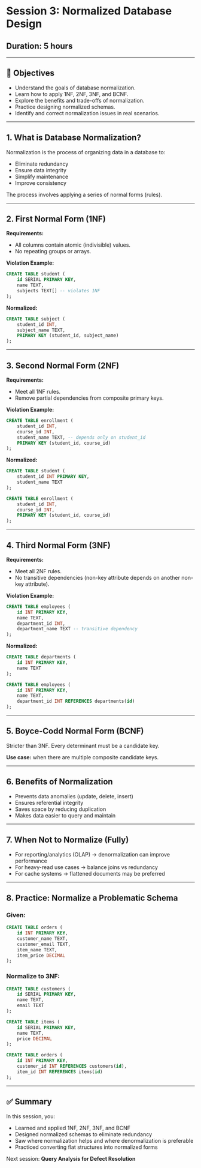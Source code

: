 # Session 3: Normalized Database Design

## Duration: 5 hours

---

## 🧠 Objectives

- Understand the goals of database normalization.
- Learn how to apply 1NF, 2NF, 3NF, and BCNF.
- Explore the benefits and trade-offs of normalization.
- Practice designing normalized schemas.
- Identify and correct normalization issues in real scenarios.

---

## 1. What is Database Normalization?

Normalization is the process of organizing data in a database to:

- Eliminate redundancy
- Ensure data integrity
- Simplify maintenance
- Improve consistency

The process involves applying a series of normal forms (rules).

---

## 2. First Normal Form (1NF)

**Requirements:**
- All columns contain atomic (indivisible) values.
- No repeating groups or arrays.

**Violation Example:**

```sql
CREATE TABLE student (
    id SERIAL PRIMARY KEY,
    name TEXT,
    subjects TEXT[] -- violates 1NF
);
```

**Normalized:**

```sql
CREATE TABLE subject (
    student_id INT,
    subject_name TEXT,
    PRIMARY KEY (student_id, subject_name)
);
```

---

## 3. Second Normal Form (2NF)

**Requirements:**
- Meet all 1NF rules.
- Remove partial dependencies from composite primary keys.

**Violation Example:**

```sql
CREATE TABLE enrollment (
    student_id INT,
    course_id INT,
    student_name TEXT, -- depends only on student_id
    PRIMARY KEY (student_id, course_id)
);
```

**Normalized:**

```sql
CREATE TABLE student (
    student_id INT PRIMARY KEY,
    student_name TEXT
);

CREATE TABLE enrollment (
    student_id INT,
    course_id INT,
    PRIMARY KEY (student_id, course_id)
);
```

---

## 4. Third Normal Form (3NF)

**Requirements:**
- Meet all 2NF rules.
- No transitive dependencies (non-key attribute depends on another non-key attribute).

**Violation Example:**

```sql
CREATE TABLE employees (
    id INT PRIMARY KEY,
    name TEXT,
    department_id INT,
    department_name TEXT -- transitive dependency
);
```

**Normalized:**

```sql
CREATE TABLE departments (
    id INT PRIMARY KEY,
    name TEXT
);

CREATE TABLE employees (
    id INT PRIMARY KEY,
    name TEXT,
    department_id INT REFERENCES departments(id)
);
```

---

## 5. Boyce-Codd Normal Form (BCNF)

Stricter than 3NF. Every determinant must be a candidate key.

**Use case:** when there are multiple composite candidate keys.

---

## 6. Benefits of Normalization

- Prevents data anomalies (update, delete, insert)
- Ensures referential integrity
- Saves space by reducing duplication
- Makes data easier to query and maintain

---

## 7. When Not to Normalize (Fully)

- For reporting/analytics (OLAP) → denormalization can improve performance
- For heavy-read use cases → balance joins vs redundancy
- For cache systems → flattened documents may be preferred

---

## 8. Practice: Normalize a Problematic Schema

### Given:

```sql
CREATE TABLE orders (
    id INT PRIMARY KEY,
    customer_name TEXT,
    customer_email TEXT,
    item_name TEXT,
    item_price DECIMAL
);
```

### Normalize to 3NF:

```sql
CREATE TABLE customers (
    id SERIAL PRIMARY KEY,
    name TEXT,
    email TEXT
);

CREATE TABLE items (
    id SERIAL PRIMARY KEY,
    name TEXT,
    price DECIMAL
);

CREATE TABLE orders (
    id INT PRIMARY KEY,
    customer_id INT REFERENCES customers(id),
    item_id INT REFERENCES items(id)
);
```

---

## ✅ Summary

In this session, you:

- Learned and applied 1NF, 2NF, 3NF, and BCNF
- Designed normalized schemas to eliminate redundancy
- Saw where normalization helps and where denormalization is preferable
- Practiced converting flat structures into normalized forms

Next session: **Query Analysis for Defect Resolution**
